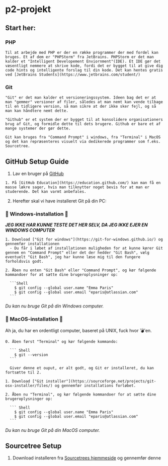 # p2-projekt #

## Start her: ##

  ### PHP ###
    Til at arbejde med PHP er der en række programmer der med fordel kan bruges. Et af dem er "PHPStorm" fra JetBrains. PHPStorm er det man kalder et "Intelligent Developement Enviornment"(IDE). Et IDE gør det væsentligt nemmere at skrive kode, fordi det er bygget til at give dig code hints og intelligente forslag til din kode. Det kan hentes gratis ved [JetBrains Students](https://www.jetbrains.com/student/)

  ### Git ###

    "Git" er det man kalder et versioneringssystem. Ideen bag det er at man "gemmer" versioner af filer, således at man nemt kan vende tilbage til en tidligere version, så man sikre at der ikke sker fejl, og så man kan håndtere nemt dette.

    "Github" er et system der er bygget til at konsolidere organisationers brug af Git, og formidle dette til dets brugere. Github er bare et af mange systemer der gør dette.

    Git kan bruges fra "Command Prompt" i windows, fra "Terminal" i MacOS og det kan repræsenteres visuelt via dedikerede programmer som f.eks. Sourcetree.

## GitHub Setup Guide ##

  1. Lav en bruger på [GitHub](https://github.com/join?source=header-home)

    1. På [GitHub Education](https://education.github.com/) kan man få en masse lækre sager, hvis man tilknytter noget bevis for at man er studerende. Det kan varmt anbefales.    

  2. Herefter skal vi have installeret Git på din PC:

  ### :poop: Windows-installation :poop: ###

  ___JEG IKKE HAR KUNNE TESTE DET HER SELV, DA JEG IKKE EJER EN WINDOWS COMPUTER___

    1. Download ["Git for windows"](https://git-for-windows.github.io/) og gennemfør installationen
      - Du får i løbet af installationen muligheden for at kunne kører Git gennem en "Command Prompt" eller det der hedder "Git Bash", vælg eventuelt "Git Bash", jeg har kunne læse mig til den fungere forholdsvis godt.

    2. Åben nu enten "Git Bash" eller "Command Prompt", og kør følgende kommandoer for at sætte dine brugeroplysninger op:

      ```Shell
        $ git config --global user.name "Emma Paris"
        $ git config --global user.email "eparis@atlassian.com"
      ```

  _Du kan nu bruge Git på din Windows computer._

  ### :raised_hands: MacOS-installation :raised_hands: ###

  Ah ja, du har en ordentligt computer, baseret på UNIX, fuck hvor :bomb:'en.

    0. Åben først "Terminal" og kør følgende kommando:

      ``` Shell
        $ git --version
      ```

      Giver denne et ouput, er alt godt, og Git er installeret, du kan fortsætte til 2.

    1. Download ["Git installer"](https://sourceforge.net/projects/git-osx-installer/files/) og gennemfør installations forløbet.

    2. Åben nu "Terminal", og kør følgende kommandoer for at sætte dine brugeroplysninger op:

      ``` Shell
        $ git config --global user.name "Emma Paris"
        $ git config --global user.email "eparis@atlassian.com"
      ```

  _Du kan nu bruge Git på din MacOS computer._

## Sourcetree Setup ##

  1. Download installeren fra [Sourcetrees hjemmeside](https://www.sourcetreeapp.com/) og gennemfør denne
